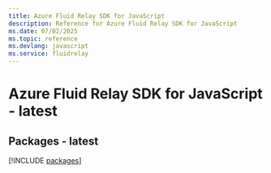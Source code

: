 ```yaml
---
title: Azure Fluid Relay SDK for JavaScript
description: Reference for Azure Fluid Relay SDK for JavaScript
ms.date: 07/02/2025
ms.topic: reference
ms.devlang: javascript
ms.service: fluidrelay
---
```

# Azure Fluid Relay SDK for JavaScript - latest
## Packages - latest
[!INCLUDE [packages](fluid-relay-index.md)]